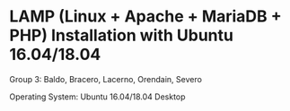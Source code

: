 # LAMP (Linux + Apache + MariaDB + PHP) Installation with Ubuntu 16.04/18.04
Group 3: Baldo, Bracero, Lacerno, Orendain, Severo

Operating System: Ubuntu 16.04/18.04 Desktop

